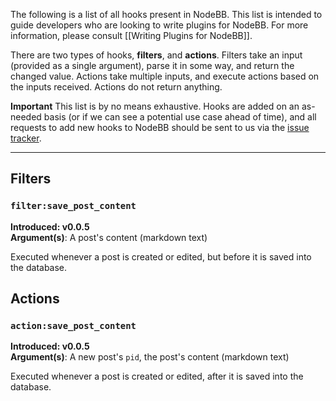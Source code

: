 The following is a list of all hooks present in NodeBB. This list is intended to guide developers who are looking to write plugins for NodeBB. For more information, please consult [[Writing Plugins for NodeBB]].

There are two types of hooks, **filters**, and **actions**. Filters take an input (provided as a single argument), parse it in some way, and return the changed value. Actions take multiple inputs, and execute actions based on the inputs received. Actions do not return anything.

**Important** This list is by no means exhaustive. Hooks are added on an as-needed basis (or if we can see a potential use case ahead of time), and all requests to add new hooks to NodeBB should be sent to us via the [issue tracker](https://github.com/designcreateplay/NodeBB/issues).

----

## Filters

### `filter:save_post_content`

**Introduced: v0.0.5**<br />
**Argument(s)**: A post's content (markdown text)

Executed whenever a post is created or edited, but before it is saved into the database.

## Actions

### `action:save_post_content`

**Introduced: v0.0.5**<br />
**Argument(s)**: A new post's `pid`, the post's content (markdown text)

Executed whenever a post is created or edited, after it is saved into the database.